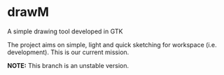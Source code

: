 # drawM
A simple drawing tool developed in GTK

The project aims on simple, light and quick sketching for workspace (i.e. development). This is our current mission. 

**NOTE:** This branch is an unstable version.

